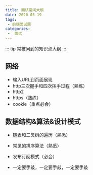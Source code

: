 ```yaml
---
title: 面试常问大纲
date: 2020-05-19
tags:
 - 前端面试题
categories:
 -  面试
---
```

::: tip
常被问到的知识点大纲
:::

## 网络
- 输入URL到页面展现
- http三次握手和四次挥手过程（熟练）
- http2
- https（熟练）
- cookie（重点必会）

## 数据结构&算法&设计模式
- 链表和二叉树的遍历（熟悉）
- 常见的排序算法（熟悉）
- 发布订阅模式（必会）

- 一定要手敲，一定要手敲，一定要手敲